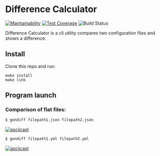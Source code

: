 # Difference Calculator

[![Maintainability](https://api.codeclimate.com/v1/badges/3d9f1de109de71750666/maintainability)](https://codeclimate.com/github/Vanger-Li/frontend-project-lvl2/maintainability)  [![Test Coverage](https://api.codeclimate.com/v1/badges/3d9f1de109de71750666/test_coverage)](https://codeclimate.com/github/Vanger-Li/frontend-project-lvl2/test_coverage)  ![Build Status](https://github.com/Vanger-Li/frontend-project-lvl2/workflows/Node.js%20CI/badge.svg)

Difference Calculator is a cli utility compares two configuration files and shows a difference.

## Install ##

Clone this repo and run:
```
make install
make link
```

## Program launch
### Comparison of flat files:

```sh
$ gendiff filepath1.json filepath2.json
```
[![asciicast](https://asciinema.org/a/QYalfvLWaQLo6cEb55kpzSMnT.svg)](https://asciinema.org/a/QYalfvLWaQLo6cEb55kpzSMnT)

```sh
$ gendiff filepath1.yml filepath2.yml
```
[![asciicast](https://asciinema.org/a/dbG6dQ4UkqfYOHSboCYePxK8u.svg)](https://asciinema.org/a/dbG6dQ4UkqfYOHSboCYePxK8u)